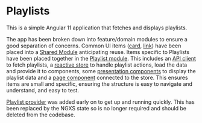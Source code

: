 # Playlists

This is a simple Angular 11 application that fetches and displays playlists.

The app has been broken down into feature/domain modules to ensure a good separation of concerns. Common UI items ([card](src/app/shared/components/card), [link](src/app/shared/components/link)) have been placed into a [Shared Module](src/app/shared) anticipating reuse. Items specific to Playlists have been placed together in the [Playlist module](src/app/playlist/playlist.module.ts). This includes an [API client](src/app/playlist/api) to fetch playlists, a [reactive store](src/app/playlist/store) to handle playlist actions, load the data and provide it to components, some [presentation components](src/app/playlist/components) to display the playlist data and a [page component](src/app/playlist/pages/playlists) connected to the store. This ensures items are small and specific, ensuring the structure is easy to navigate and understand, and easy to test.

[Playlist provider](src/app/playlist/playlist-provider.service.ts) was added early on to get up and running quickly. This has been replaced by the NGXS state so is no longer required and should be deleted from the codebase.
